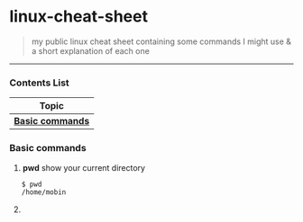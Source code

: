 # linux-cheat-sheet
> my public linux cheat sheet containing some commands I might use & a short explanation of each one

---

### Contents List

| Topic                                                                   |
| ----------------------------------------------------------------------- |
| [**Basic commands**](#basic-commands)                                   |

### Basic commands

1. **pwd** show your current directory

```bash
   $ pwd
   /home/mobin
   ```

2. 